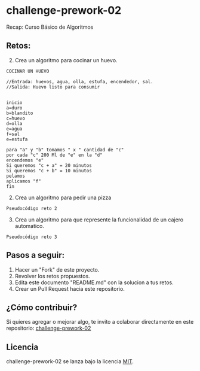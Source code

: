 # challenge-prework-02
Recap: Curso Básico de Algoritmos

## Retos:

2. Crea un algoritmo para cocinar un huevo.

```
COCINAR UN HUEVO

//Entrada: huevos, agua, olla, estufa, encendedor, sal.
//Salida: Huevo listo para consumir


inicio
a=duro
b=blandito
c=huevo
d=olla
e=agua
f=sal
e=estufa

para "a" y "b" tomamos " x " cantidad de "c"
por cada "c" 200 Ml de "e" en la "d"
encendemos "e"
Si queremos "c + a" = 20 minutos
Si queremos "c + b" = 10 minutos
pelamos
aplicamos "f"
fin
```

2. Crea un algoritmo para pedir una pizza

```
Pseudocódigo reto 2
```

3. Crea un algoritmo para que represente la funcionalidad de un cajero automatico.

```
Pseudocódigo reto 3
```

## Pasos a seguir:

1. Hacer un "Fork" de este proyecto.
2. Revolver los retos propuestos.
3. Edita este documento "README.md" con la solucion a tus retos.
4. Crear un Pull Request hacia este repositorio.

## ¿Cómo contribuir?

Si quieres agregar o mejorar algo, te invito a colaborar directamente en este repositorio: [challenge-prework-02](https://github.com/platzimaster/challenge-prework-01/)

## Licencia

challenge-prework-02 se lanza bajo la licencia [MIT](https://opensource.org/licenses/MIT).
